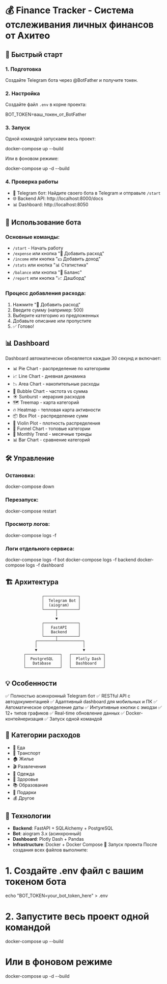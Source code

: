 # 💰 Finance Tracker - Система отслеживания личных финансов от Ахитео

## 🚀 Быстрый старт

### 1. Подготовка

Создайте Telegram бота через @BotFather и получите токен.

### 2. Настройка

Создайте файл `.env` в корне проекта:

BOT_TOKEN=ваш_токен_от_BotFather


### 3. Запуск

Одной командой запускаем весь проект:

docker-compose up --build


Или в фоновом режиме:

docker-compose up -d --build


### 4. Проверка работы

- 🤖 Telegram бот: Найдите своего бота в Telegram и отправьте `/start`
- 🌐 Backend API: http://localhost:8000/docs
- 📊 Dashboard: http://localhost:8050

## 📱 Использование бота

### Основные команды:
- `/start` - Начать работу
- `/expense` или кнопка "💸 Добавить расход"
- `/income` или кнопка "💵 Добавить доход"
- `/stats` или кнопка "📊 Статистика"
- `/balance` или кнопка "💼 Баланс"
- `/report` или кнопка "📈 Дашборд"

### Процесс добавления расхода:
1. Нажмите "💸 Добавить расход"
2. Введите сумму (например: 500)
3. Выберите категорию из предложенных
4. Добавьте описание или пропустите
5. ✅ Готово!

## 📊 Dashboard

Dashboard автоматически обновляется каждые 30 секунд и включает:

- 📊 Pie Chart - распределение по категориям
- 📈 Line Chart - дневная динамика
- 📉 Area Chart - накопительные расходы
- 🫧 Bubble Chart - частота vs сумма
- ☀️ Sunburst - иерархия расходов
- 🗺️ Treemap - карта категорий
- 🔥 Heatmap - тепловая карта активности
- 📦 Box Plot - распределение сумм
- 🎻 Violin Plot - плотность распределения
- 🎯 Funnel Chart - топовые категории
- 📅 Monthly Trend - месячные тренды
- 📊 Bar Chart - сравнение категорий

## 🛠️ Управление

### Остановка:
docker-compose down


### Перезапуск:
docker-compose restart


### Просмотр логов:
docker-compose logs -f


### Логи отдельного сервиса:
docker-compose logs -f bot
docker-compose logs -f backend
docker-compose logs -f dashboard


## 🏗️ Архитектура

                    ┌───────────────┐
                    │  Telegram Bot │
                    │  (aiogram)    │
                    └─────┬─────────┘
                          │
                          ▼
                    ┌───────────────┐
                    │   FastAPI     │
                    │   Backend     │
                    └─────┬─────────┘
                 ┌────────┴───────────┐
                 │                    │
                 ▼                    ▼
            ┌───────────────┐   ┌──────────────┐
            │  PostgreSQL   │   │  Plotly Dash │
            │   Database    │   │  Dashboard   │
            └───────────────┘   └──────────────┘


## 💡 Особенности

✅ Полностью асинхронный Telegram бот
✅ RESTful API с автодокументацией
✅ Адаптивный dashboard для мобильных и ПК
✅ Автоматическое определение даты
✅ Интуитивные кнопки с эмодзи
✅ 12+ типов графиков
✅ Real-time обновление данных
✅ Docker-контейнеризация
✅ Запуск одной командой

## 📝 Категории расходов

- 🍔 Еда
- 🚗 Транспорт
- 🏠 Жилье
- 🎬 Развлечения
- 👕 Одежда
- 💊 Здоровье
- 📚 Образование
- 🎁 Подарки
- 💰 Другое

## 🔧 Технологии

- **Backend**: FastAPI + SQLAlchemy + PostgreSQL
- **Bot**: aiogram 3.x (асинхронный)
- **Dashboard**: Plotly Dash + Pandas
- **Infrastructure**: Docker + Docker Compose
🎯 Запуск проекта
После создания всех файлов выполните:


# 1. Создайте .env файл с вашим токеном бота
echo "BOT_TOKEN=your_bot_token_here" > .env

# 2. Запустите весь проект одной командой
docker-compose up --build

# Или в фоновом режиме
docker-compose up -d --build